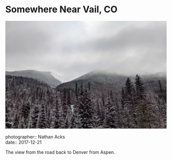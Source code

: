 # Somewhere Near Vail, CO

![Cold, snow-covered peaks rise out of a pine forest](assets/2017-12-21-somewhere-near-vail-co.webp)

photographer:: Nathan Acks  
date:: 2017-12-21

The view from the road back to Denver from Aspen.
